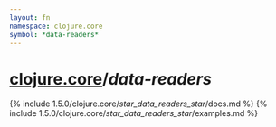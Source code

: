 ```yaml
---
layout: fn
namespace: clojure.core
symbol: *data-readers*
---
```


# [clojure.core](../)/*data-readers*

{% include 1.5.0/clojure.core/_star_data_readers_star_/docs.md %}
{% include 1.5.0/clojure.core/_star_data_readers_star_/examples.md %}

